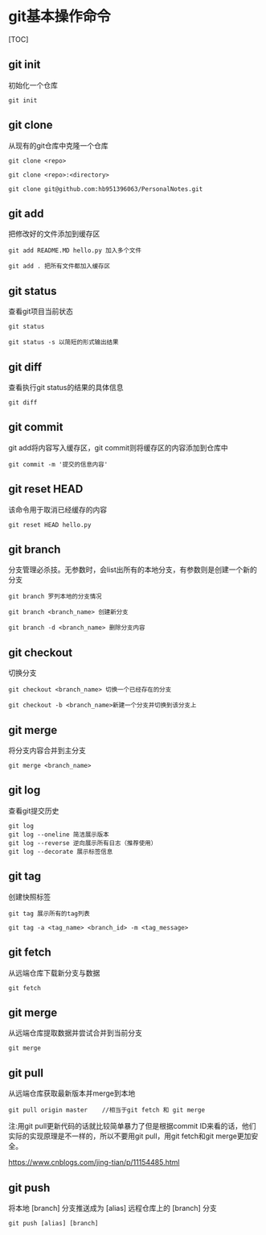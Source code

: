 # git基本操作命令

[TOC]

## git init

初始化一个仓库

```
git init
```

## git clone

从现有的git仓库中克隆一个仓库

```
git clone <repo>
```
```
git clone <repo>:<directory>
```

```
git clone git@github.com:hb951396063/PersonalNotes.git
```

## git add

把修改好的文件添加到缓存区

```
git add README.MD hello.py 加入多个文件
```

```
git add . 把所有文件都加入缓存区
```

## git status

查看git项目当前状态

```
git status
```

```
git status -s 以简短的形式输出结果
```

## git diff

查看执行git status的结果的具体信息

```
git diff
```

## git commit

git add将内容写入缓存区，git commit则将缓存区的内容添加到仓库中

```
git commit -m '提交的信息内容'
```

## git reset HEAD

该命令用于取消已经缓存的内容

```
git reset HEAD hello.py
```

## git branch

分支管理必杀技。无参数时，会list出所有的本地分支，有参数则是创建一个新的分支

```
git branch 罗列本地的分支情况
```

```
git branch <branch_name> 创建新分支
```
```
git branch -d <branch_name> 删除分支内容
```



## git checkout

切换分支

```
git checkout <branch_name> 切换一个已经存在的分支
```

```
git checkout -b <branch_name>新建一个分支并切换到该分支上
```

## git merge

将分支内容合并到主分支

```
git merge <branch_name>
```

## git log

查看git提交历史

```
git log
git log --oneline 简洁展示版本
git log --reverse 逆向展示所有日志（推荐使用）
git log --decorate 展示标签信息
```

## git tag

创建快照标签

```
git tag 展示所有的tag列表
```

```
git tag -a <tag_name> <branch_id> -m <tag_message>
```

## git fetch

从远端仓库下载新分支与数据

```
git fetch
```

## git merge

从远端仓库提取数据并尝试合并到当前分支

```
git merge
```

## git pull

从远端仓库获取最新版本并merge到本地

```
git pull origin master    //相当于git fetch 和 git merge
```

注:用git pull更新代码的话就比较简单暴力了但是根据commit ID来看的话，他们实际的实现原理是不一样的，所以不要用git pull，用git fetch和git merge更加安全。

<https://www.cnblogs.com/jing-tian/p/11154485.html>

## git push

将本地 [branch] 分支推送成为 [alias] 远程仓库上的 [branch] 分支

```
git push [alias] [branch]
```

